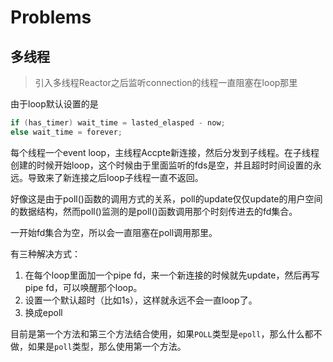 # Problems
## 多线程
> 引入多线程Reactor之后监听connection的线程一直阻塞在loop那里

由于loop默认设置的是
```c++
if (has_timer) wait_time = lasted_elasped - now;
else wait_time = forever;
```
每个线程一个event loop，主线程Accpte新连接，然后分发到子线程。在子线程创建的时候开始loop，这个时候由于里面监听的fds是空，并且超时时间设置的永远。导致来了新连接之后loop子线程一直不返回。

好像这是由于poll()函数的调用方式的关系，poll的update仅仅update的用户空间的数据结构，然而poll()监测的是poll()函数调用那个时刻传进去的fd集合。

一开始fd集合为空，所以会一直阻塞在poll调用那里。

有三种解决方式：
1. 在每个loop里面加一个pipe fd，来一个新连接的时候就先update，然后再写pipe fd，可以唤醒那个loop。
2. 设置一个默认超时（比如1s），这样就永远不会一直loop了。
3. 换成epoll 

目前是第一个方法和第三个方法结合使用，如果`POLL`类型是`epoll`，那么什么都不做，如果是`poll`类型，那么使用第一个方法。

